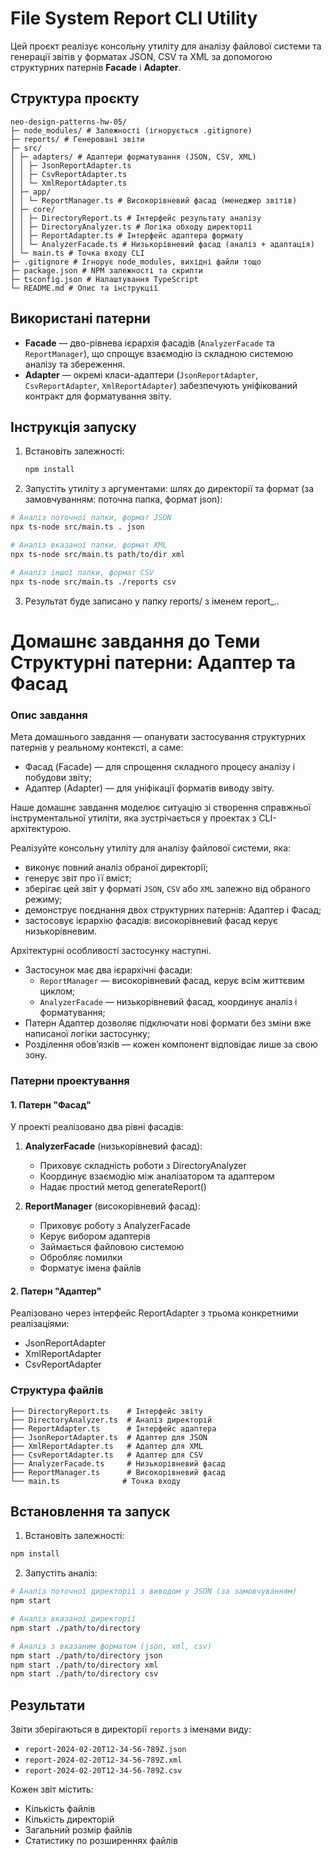 # File System Report CLI Utility

Цей проєкт реалізує консольну утиліту для аналізу файлової системи та генерації звітів у форматах JSON, CSV та XML за допомогою структурних патернів **Facade** і **Adapter**.

## Структура проєкту

```
neo-design-patterns-hw-05/
├─ node_modules/ # Залежності (ігнорується .gitignore)
├─ reports/ # Генеровані звіти
├─ src/
│ ├─ adapters/ # Адаптери форматування (JSON, CSV, XML)
│ │ ├─ JsonReportAdapter.ts
│ │ ├─ CsvReportAdapter.ts
│ │ └─ XmlReportAdapter.ts
│ ├─ app/
│ │ └─ ReportManager.ts # Високорівневий фасад (менеджер звітів)
│ ├─ core/
│ │ ├─ DirectoryReport.ts # Інтерфейс результату аналізу
│ │ ├─ DirectoryAnalyzer.ts # Логіка обходу директорії
│ │ ├─ ReportAdapter.ts # Інтерфейс адаптера формату
│ │ └─ AnalyzerFacade.ts # Низькорівневий фасад (аналіз + адаптація)
│ └─ main.ts # Точка входу CLI
├─ .gitignore # Ігнорує node_modules, вихідні файли тощо
├─ package.json # NPM залежності та скрипти
├─ tsconfig.json # Налаштування TypeScript
└─ README.md # Опис та інструкції
```

## Використані патерни

- **Facade** — дво-рівнева ієрархія фасадів (`AnalyzerFacade` та `ReportManager`), що спрощує взаємодію із складною системою аналізу та збереження.
- **Adapter** — окремі класи-адаптери (`JsonReportAdapter`, `CsvReportAdapter`, `XmlReportAdapter`) забезпечують уніфікований контракт для форматування звіту.

## Інструкція запуску

1. Встановіть залежності:
   ```bash
   npm install
   ```
2. Запустіть утиліту з аргументами: шлях до директорії та формат (за замовчуванням: поточна папка, формат json):
```bash
# Аналіз поточної папки, формат JSON
npx ts-node src/main.ts . json

# Аналіз вказаної папки, формат XML
npx ts-node src/main.ts path/to/dir xml

# Аналіз іншої папки, формат CSV
npx ts-node src/main.ts ./reports csv
```

3. Результат буде записано у папку reports/ з іменем report_<timestamp>.<format>.






# Домашнє завдання до Теми Структурні патерни: Адаптер та Фасад

### Опис завдання

Мета домашнього завдання — опанувати застосування структурних патернів у реальному контексті, а саме:

- Фасад (Facade) — для спрощення складного процесу аналізу і побудови звіту;
- Адаптер (Adapter) — для уніфікації форматів виводу звіту.

Наше домашнє завдання моделює ситуацію зі створення справжньої інструментальної утиліти, яка зустрічається у проектах з CLI-архітектурою.

Реалізуйте консольну утиліту для аналізу файлової системи, яка:

- виконує повний аналіз обраної директорії;
- генерує звіт про її вміст;
- зберігає цей звіт у форматі `JSON`, `CSV` або `XML` залежно від обраного режиму;
- демонструє поєднання двох структурних патернів: Адаптер і Фасад;
- застосовує ієрархію фасадів: високорівневий фасад керує низькорівневим.

Архітектурні особливості застосунку наступні.

- Застосунок має два ієрархічні фасади:
  - `ReportManager` — високорівневий фасад, керує всім життєвим циклом;
  - `AnalyzerFacade` — низькорівневий фасад, координує аналіз і форматування;
- Патерн Адаптер дозволяє підключати нові формати без зміни вже написаної логіки застосунку;
- Розділення обов’язків — кожен компонент відповідає лише за свою зону.

### Патерни проектування

#### 1. Патерн "Фасад"

У проекті реалізовано два рівні фасадів:

1. **AnalyzerFacade** (низькорівневий фасад):

   - Приховує складність роботи з DirectoryAnalyzer
   - Координує взаємодію між аналізатором та адаптером
   - Надає простий метод generateReport()

2. **ReportManager** (високорівневий фасад):
   - Приховує роботу з AnalyzerFacade
   - Керує вибором адаптерів
   - Займається файловою системою
   - Обробляє помилки
   - Форматує імена файлів

#### 2. Патерн "Адаптер"

Реалізовано через інтерфейс ReportAdapter з трьома конкретними реалізаціями:

- JsonReportAdapter
- XmlReportAdapter
- CsvReportAdapter

### Структура файлів

```
├── DirectoryReport.ts    # Інтерфейс звіту
├── DirectoryAnalyzer.ts  # Аналіз директорій
├── ReportAdapter.ts      # Інтерфейс адаптера
├── JsonReportAdapter.ts  # Адаптер для JSON
├── XmlReportAdapter.ts   # Адаптер для XML
├── CsvReportAdapter.ts   # Адаптер для CSV
├── AnalyzerFacade.ts     # Низькорівневий фасад
├── ReportManager.ts      # Високорівневий фасад
└── main.ts              # Точка входу
```

## Встановлення та запуск

1. Встановіть залежності:

```bash
npm install
```

2. Запустіть аналіз:

```bash
# Аналіз поточної директорії з виводом у JSON (за замовчуванням)
npm start

# Аналіз вказаної директорії
npm start ./path/to/directory

# Аналіз з вказаним форматом (json, xml, csv)
npm start ./path/to/directory json
npm start ./path/to/directory xml
npm start ./path/to/directory csv
```

## Результати

Звіти зберігаються в директорії `reports` з іменами виду:

- `report-2024-02-20T12-34-56-789Z.json`
- `report-2024-02-20T12-34-56-789Z.xml`
- `report-2024-02-20T12-34-56-789Z.csv`

Кожен звіт містить:

- Кількість файлів
- Кількість директорій
- Загальний розмір файлів
- Статистику по розширеннях файлів
